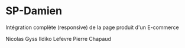 # SP-Damien
Intégration complète (responsive) de la page produit d'un E-commerce

Nicolas Gyss
Ildiko Lefevre
Pierre Chapaud
